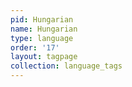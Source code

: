 ```yaml
---
pid: Hungarian
name: Hungarian
type: language
order: '17'
layout: tagpage
collection: language_tags
---
```

